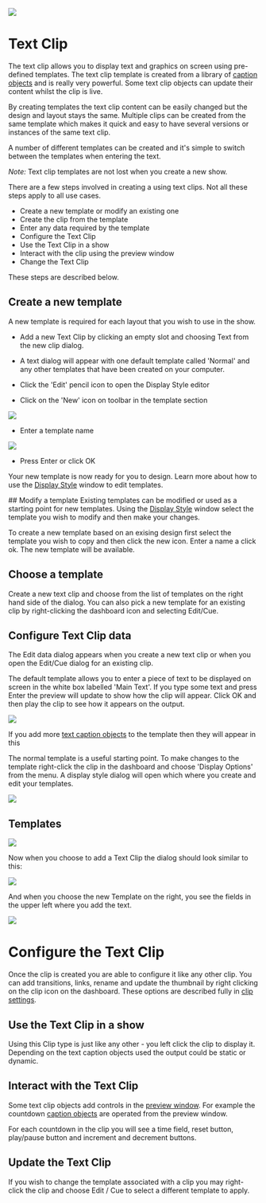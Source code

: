 ![](../../../images/TextIcon.png)
# Text Clip

The text clip allows you to display text and graphics on screen using pre-defined templates. The text clip template is created from a library of [caption objects](TextClipObjects.md) and is really very powerful. Some text clip objects can update their content whilst the clip is live.

By creating templates the text clip content can be easily changed but the design and layout stays the same. Multiple clips can be created from the same template which makes it quick and easy to have several versions or instances of the same text clip.

A number of different templates can be created and it's simple to switch between the templates when entering the text.

*Note:* Text clip templates are not lost when you create a new show.

There are a few steps involved in creating a using text clips. Not all these steps apply to all use cases.

- Create a new template or modify an existing one
- Create the clip from the template
- Enter any data required by the template
- Configure the Text Clip
- Use the Text Clip in a show
- Interact with the clip using the preview window
- Change the Text Clip

These steps are described below.

## Create a new template
A new template is required for each layout that you wish to use in the show.

- Add a new Text Clip by clicking an empty slot and choosing Text from the new clip dialog.

- A text dialog will appear with one default template called 'Normal' and any other templates that have been created on your computer.

- Click the 'Edit' pencil icon to open the Display Style editor

- Click on the 'New' icon on toolbar in the template section

![](../../../images/clip-text-template-new.PNG)

- Enter a template name

![](../../../images/clip-text-template-name.PNG)

- Press Enter or click OK

Your new template is now ready for you to design. Learn more about how to use the [Display Style](TextDisplay.md) window to edit templates.

## Modify a template
Existing templates can be modified or used as a starting point for new templates. Using the [Display Style](TextDisplay.md) window select the template you wish to modify and then make your changes.

To create a new template based on an exising design first select the template you wish to copy and then click the new icon. Enter a name a click ok. The new template will be available.

## Choose a template
Create a new text clip and choose from the list of templates on the right hand side of the dialog. You can also pick a new template for an existing clip by right-clicking the dashboard icon and selecting Edit/Cue.

## Configure Text Clip data
The Edit data dialog appears when you create a new text clip or when you open the Edit/Cue dialog for an existing clip.

The default template allows you to enter a piece of text to be displayed on screen in the white box labelled 'Main Text'. If you type some text and press Enter the preview will update to show how the clip will appear. Click OK and then play the clip to see how it appears on the output.

![](../../../images/text-edit-first.png)

If you add more [text caption objects](TextClipObjects.md) to the template then they will appear in this 

The normal template is a useful starting point. To make changes to the template right-click the clip in the dashboard and choose 'Display Options' from the menu. A display style dialog will open which where you create and edit your templates. 

![](../../../images/text-display-style.png)


## Templates

![](../../../images/TextClipDisplayStyleTemplate.png)

Now when you choose to add a Text Clip the dialog should look similar to this:

![](../../../images/NewTextTemplate.png)

And when you choose the new Template on the right, you see the fields in the upper left where you add the text.

![](../../../images/NewTextTemplate2.png)


# Configure the Text Clip
Once the clip is created you are able to configure it like any other clip. You can add transitions, links, rename and update the thumbnail by right clicking on the clip icon on the dashboard. These options are described fully in [clip settings](../../clipSettings/clipSettings.md).

## Use the Text Clip in a show
Using this Clip type is just like any other - you left click the clip to display it. Depending on the text caption objects used the output could be static or dynamic.

## Interact with the Text Clip
Some text clip objects add controls in the [preview window](../../toolbar/preview.md). For example the countdown [caption objects](TextClipObjects.md) are operated from the preview window. 

For each countdown in the clip you will see a time field, reset button, play/pause button and increment and decrement buttons.

## Update the Text Clip
If you wish to change the template associated with a clip you may right-click the clip and choose Edit / Cue to select a different template to apply. 



